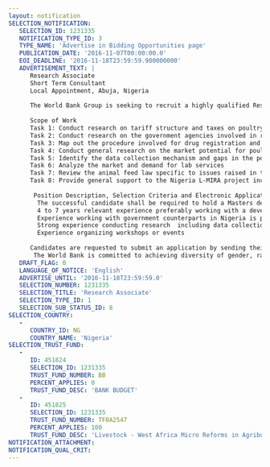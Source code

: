 ```yaml
---
layout: notification
SELECTION_NOTIFICATION: 
   SELECTION_ID: 1231335
   NOTIFICATION_TYPE_ID: 3
   TYPE_NAME: 'Advertise in Bidding Opportunities page'
   PUBLICATION_DATE: '2016-11-07T00:00:00.0'
   EOI_DEADLINE: '2016-11-18T23:59:59.900000000'
   ADVERTISEMENT_TEXT: |
      Research Associate
      Short Term Consultant 
      Local Appointment, Abuja, Nigeria 
      
      The World Bank Group is seeking to recruit a highly qualified Research Associate to be based in the World Bank Country Office in Abuja, Nigeria to contribute to the priorities of the Livestock-Micro reforms in Agribusiness (L-MIRA) project. The L-MIRA project is a non-lending, advisory project fully funded by the Gates Foundation.   The project is led by the Trade & Competitiveness Practice Group, and designed in partnership and with input from the WBGs Livestock Working Group and staff of the Agriculture global practice (GP). The objective of the project is to support the growth of the Dairy and Poultry Value Chains through targeted regulatory and institutional reforms to increase access by smallholder farmers/ livestock producers to improved services/technologies and market opportunities. 
      
      Scope of Work
      Task 1: Conduct research on tariff structure and taxes on poultry inputs including drugs, vaccines, maize, soybeans, additives, vitamins, poultry cages. 
      Task 2: Conduct research on the government agencies involved in regulating animal feed, drugs, animal health, and poultry processing. 
      Task 3: Map out the procedure involved for drug registration and renewal of licenses
      Task 4: Conduct general research on the market potential for poultry in Nigeria and assist in the writing of the project implementation plan
      Task 5: Identify the data collection mechanism and gaps in the poultry sector
      Task 6: Analyze the market and demand for lab services 
      Task 7: Review the animal feed law specific to issues raised in the Enabling the Business of Agri report. 
      Task 8: Provide general support to the Nigeria L-MIRA project including the participation in missions and meetings as needed.
      
       Position Description, Selection Criteria and Electronic Applications:
      	The successful candidate shall be required to hold a Masters degree in one of the following areas: Public Policy, Agriculture, Business Administration, Law or any relevant field 
      	4 to 7 years relevant experience preferably working with a development organization
      	Experience working with government counterparts in Nigeria is preferred
      	Strong experience conducting research  including data collection and report writing
      	Experience organizing workshops or events
      
      Candidates are requested to submit an application by sending their CVs to
       The World Bank is committed to achieving diversity of gender, race, nationality, culture and educational background. Individuals with disabilities are equally encouraged to apply.  Only short-listed candidates will be contacted. Closing date is Nov 18, 2016.
   DRAFT_FLAG: 0
   LANGUAGE_OF_NOTICE: 'English'
   ADVERTISE_UNTIL: '2016-11-18T23:59:59.0'
   SELECTION_NUMBER: 1231335
   SELECTION_TITLE: 'Research Associate'
   SELECTION_TYPE_ID: 1
   SELECTION_SUB_STATUS_ID: 8
SELECTION_COUNTRY: 
   - 
      COUNTRY_ID: NG
      COUNTRY_NAME: 'Nigeria'
SELECTION_TRUST_FUND: 
   - 
      ID: 451824
      SELECTION_ID: 1231335
      TRUST_FUND_NUMBER: BB
      PERCENT_APPLIES: 0
      TRUST_FUND_DESC: 'BANK BUDGET'
   - 
      ID: 451825
      SELECTION_ID: 1231335
      TRUST_FUND_NUMBER: TF0A2547
      PERCENT_APPLIES: 100
      TRUST_FUND_DESC: 'Livestock - West Africa Micro Reforms in Agribusinesses'
NOTIFICATION_ATTACHMENT: 
NOTIFICATION_QUAL_CRIT: 
---
```

